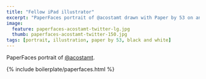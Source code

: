 ```yaml
---
title: "Fellow iPad illustrator"
excerpt: "PaperFaces portrait of @acostamt drawn with Paper by 53 on an iPad."
image: 
  feature: paperfaces-acostamt-twitter-lg.jpg
  thumb: paperfaces-acostamt-twitter-150.jpg
tags: [portrait, illustration, paper by 53, black and white]
---
```


PaperFaces portrait of [@acostamt](http://twitter.com/acostamt).

{% include boilerplate/paperfaces.html %}